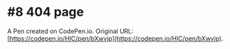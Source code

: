 # #8 404 page

A Pen created on CodePen.io. Original URL: [https://codepen.io/HIC/pen/bXwvjp](https://codepen.io/HIC/pen/bXwvjp).


